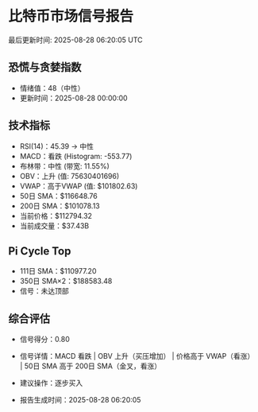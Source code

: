 # 比特币市场信号报告

最后更新时间: 2025-08-28 06:20:05 UTC

## 恐慌与贪婪指数
- 情绪值：48（中性）
- 更新时间：2025-08-28 00:00:00

## 技术指标
- RSI(14)：45.39 → 中性
- MACD：看跌 (Histogram: -553.77)
- 布林带：中性 (带宽: 11.55%)
- OBV：上升 (值: 75630401696)
- VWAP：高于VWAP (值: $101802.63)
- 50日 SMA：$116648.76
- 200日 SMA：$101078.13
- 当前价格：$112794.32
- 当前成交量：$37.43B

## Pi Cycle Top
- 111日 SMA：$110977.20
- 350日 SMA×2：$188583.48
- 信号：未达顶部

## 综合评估
- 信号得分：0.80
- 信号详情：MACD 看跌 | OBV 上升（买压增加） | 价格高于 VWAP（看涨） | 50日 SMA 高于 200日 SMA（金叉，看涨）
- 建议操作：逐步买入

- 报告生成时间：2025-08-28 06:20:05